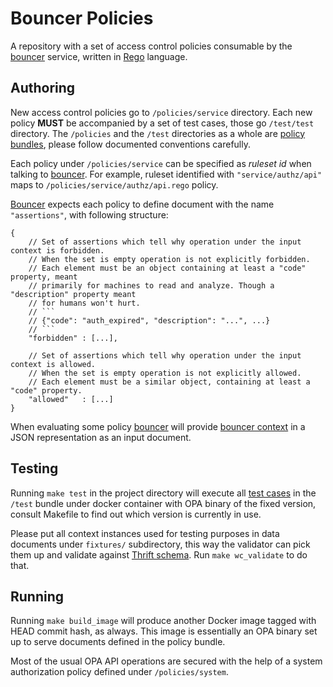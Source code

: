 # Bouncer Policies

A repository with a set of access control policies consumable by the [bouncer][1] service, written in [Rego][2] language.

## Authoring

New access control policies go to `/policies/service` directory. Each new policy **MUST** be accompanied by a set of test cases, those go `/test/test` directory. The `/policies` and the `/test` directories as a whole are [policy bundles][3], please follow documented conventions carefully.

Each policy under `/policies/service` can be specified as _ruleset id_ when talking to [bouncer][1]. For example, ruleset identified with `"service/authz/api"` maps to `/policies/service/authz/api.rego` policy.

[Bouncer][1] expects each policy to define document with the name `"assertions"`, with following structure:
```
{
    // Set of assertions which tell why operation under the input context is forbidden.
    // When the set is empty operation is not explicitly forbidden.
    // Each element must be an object containing at least a "code" property, meant
    // primarily for machines to read and analyze. Though a "description" property meant
    // for humans won't hurt.
    // ```
    // {"code": "auth_expired", "description": "...", ...}
    // ```
    "forbidden" : [...],

    // Set of assertions which tell why operation under the input context is allowed.
    // When the set is empty operation is not explicitly allowed.
    // Each element must be a similar object, containing at least a "code" property.
    "allowed"   : [...]
}
```

When evaluating some policy [bouncer][1] will provide [bouncer context][4] in a JSON representation as an input document.

## Testing

Running `make test` in the project directory will execute all [test cases][5] in the `/test` bundle under docker container with OPA binary of the fixed version, consult Makefile to find out which version is currently in use.

Please put all context instances used for testing purposes in data documents under `fixtures/` subdirectory, this way the validator can pick them up and validate against [Thrift schema][4]. Run `make wc_validate` to do that.

## Running

Running `make build_image` will produce another Docker image tagged with HEAD commit hash, as always. This image is essentially an OPA binary set up to serve documents defined in the policy bundle.

Most of the usual OPA API operations are secured with the help of a system authorization policy defined under `/policies/system`.

[1]: https://github.com/rbkmoney/bouncer
[2]: https://www.openpolicyagent.org/docs/latest/policy-language/
[3]: https://www.openpolicyagent.org/docs/latest/management/#bundle-file-format
[4]: https://github.com/rbkmoney/bouncer-proto/blob/master/proto/context_v1.thrift
[5]: https://www.openpolicyagent.org/docs/latest/policy-testing/
